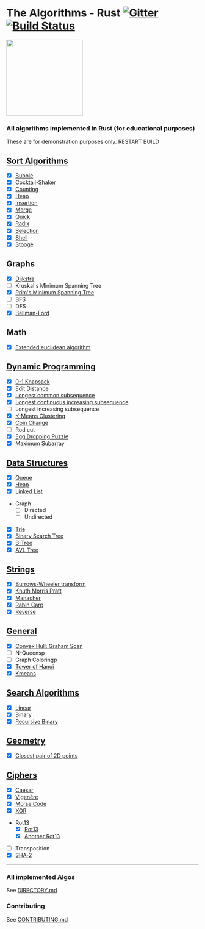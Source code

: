 # The Algorithms - Rust [![Gitter](https://img.shields.io/gitter/room/the-algorithms/rust.svg?style=flat-square)](https://gitter.im/the-algorithms/rust) [![Build Status](https://travis-ci.com/TheAlgorithms/Rust.svg?branch=master)](https://travis-ci.com/TheAlgorithms/Rust)

<img src="https://upload.wikimedia.org/wikipedia/commons/thumb/d/d5/Rust_programming_language_black_logo.svg/1024px-Rust_programming_language_black_logo.svg.png" width="200" height="200">

### All algorithms implemented in Rust (for educational purposes)

These are for demonstration purposes only.
RESTART BUILD
## [Sort Algorithms](./src/sorting)

- [x] [Bubble](./src/sorting/bubble_sort.rs)
- [x] [Cocktail-Shaker](./src/sorting/cocktail_shaker_sort.rs)
- [x] [Counting](./src/sorting/counting_sort.rs)
- [x] [Heap](./src/sorting/heap_sort.rs)
- [x] [Insertion](./src/sorting/insertion_sort.rs)
- [x] [Merge](./src/sorting/merge_sort.rs)
- [x] [Quick](./src/sorting/quick_sort.rs)
- [x] [Radix](./src/sorting/radix_sort.rs)
- [x] [Selection](./src/sorting/selection_sort.rs)
- [x] [Shell](./src/sorting/shell_sort.rs)
- [x] [Stooge](./src/sorting/stooge_sort.rs)

## Graphs

- [x] [Dijkstra](./src/graph/dijkstra.rs)
- [ ] Kruskal's Minimum Spanning Tree
- [x] [Prim's Minimum Spanning Tree](./src/graph/prim.rs)
- [ ] BFS
- [ ] DFS
- [x] [Bellman-Ford](./src/graph/bellman_ford.rs)

## Math
- [x] [Extended euclidean algorithm](./src/math/extended_euclidean_algorithm.rs)

## [Dynamic Programming](./src/dynamic_programming)

- [x] [0-1 Knapsack](./src/dynamic_programming/knapsack.rs)
- [x] [Edit Distance](./src/dynamic_programming/edit_distance.rs)
- [x] [Longest common subsequence](./src/dynamic_programming/longest_common_subsequence.rs)
- [x] [Longest continuous increasing subsequence](./src/dynamic_programming/longest_continuous_increasing_subsequence.rs)
- [ ] Longest increasing subsequence
- [x] [K-Means Clustering](./src/general/kmeans.rs)
- [x] [Coin Change](./src/dynamic_programming/coin_change.rs)
- [ ] Rod cut
- [x] [Egg Dropping Puzzle](./src/dynamic_programming/egg_dropping.rs)
- [x] [Maximum Subarray](./src/dynamic_programming/maximum_subarray.rs)

## [Data Structures](./src/data_structures)

- [x] [Queue](./src/data_stuctures/queue.rs)
- [x] [Heap](./src/data_structures/heap.rs)
- [x] [Linked List](./src/data_structures/linked_list.rs)
- Graph
  - [ ] Directed
  - [ ] Undirected
- [x] [Trie](./src/data_structures/trie.rs)
- [x] [Binary Search Tree](./src/data_structures/binary_search_tree.rs)
- [x] [B-Tree](./src/data_structures/b_tree.rs)
- [x] [AVL Tree](./src/data_structures/avl_tree.rs)

## [Strings](./src/string)

- [x] [Burrows-Wheeler transform](./src/string/burrows_wheeler_transform.rs)
- [x] [Knuth Morris Pratt](./src/string/knuth_morris_pratt.rs)
- [x] [Manacher](./src/string/manacher.rs)
- [x] [Rabin Carp](./src/string/rabin_karp.rs)
- [x] [Reverse](./src/string/reverse.rs)

## [General](./src/general)

- [x] [Convex Hull: Graham Scan](./src/general/convex_hull.rs)
- [ ] N-Queensp
- [ ] Graph Coloringp
- [x] [Tower of Hanoi](./src/general/hanoi.rs)
- [x] [Kmeans](./src/general/kmeans.rs)

## [Search Algorithms](./src/searching)

- [x] [Linear](./src/searching/linear_search.rs)
- [x] [Binary](./src/searching/binary_search.rs)
- [x] [Recursive Binary](./src/searching/binary_search_recursive.rs)

## [Geometry](./src/geometry)

- [x] [Closest pair of 2D points](./src/geometry/closest_points.rs)

## [Ciphers](./src/ciphers)

- [x] [Caesar](./src/ciphers/caesar.rs)
- [x] [Vigenère](./src/ciphers/vigenere.rs)
- [x] [Morse Code](./src/ciphers/morse_code.rs)
- [x] [XOR](./src/ciphers/xor.rs)
- Rot13
  - [x] [Rot13](./src/ciphers/rot13.rs)
  - [x] [Another Rot13](./src/ciphers/another_rot13.rs)
- [ ] Transposition
- [x] [SHA-2](./src/ciphers/sha256.rs)

---

### All implemented Algos

See [DIRECTORY.md](./DIRECTORY.md)

### Contributing

See [CONTRIBUTING.md](CONTRIBUTING.md)
